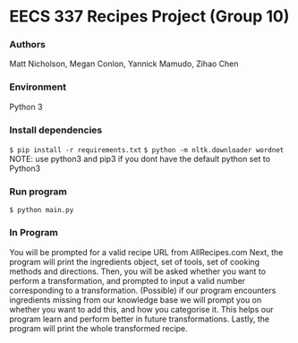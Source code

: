 # EECS 337 Recipes Project (Group 10)

### Authors
Matt Nicholson, Megan Conlon, Yannick Mamudo, Zihao Chen

### Environment
Python 3

### Install dependencies
``` $ pip install -r requirements.txt ```
``` $ python -m nltk.downloader wordnet ```
NOTE: use python3 and pip3 if you dont have the default python set to Python3

### Run program
``` $ python main.py ```

### In Program
You will be prompted for a valid recipe URL from AllRecipes.com 
Next, the program will print the ingredients object, set of tools, set of cooking methods and directions.
Then, you will be asked whether you want to perform a transformation, and prompted to input a valid number corresponding to a transformation.
(Possible) if our program encounters ingredients missing from our knowledge base we will prompt you on whether you want to add this, and how you categorise it. This helps our program learn and perform better in future transformations.
Lastly, the program will print the whole transformed recipe.